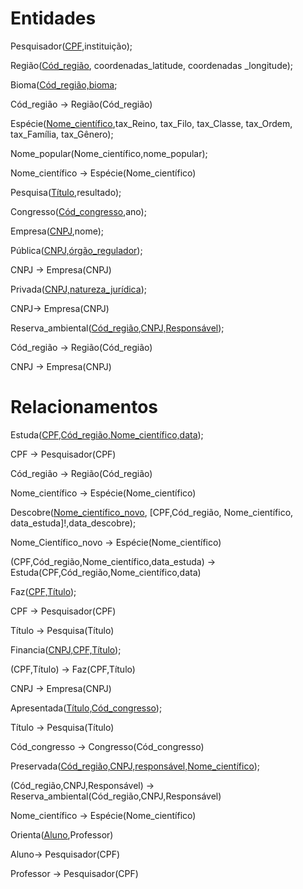 # Entidades

Pesquisador(<ins>CPF</ins>,instituição);

Região(<ins>Cód_região</ins>, coordenadas_latitude, coordenadas _longitude);

Bioma(<ins>Cód_região,bioma</ins>;

Cód_região -> Região(Cód_região)

Espécie(<ins>Nome_científico</ins>,tax_Reino, tax_Filo, tax_Classe, tax_Ordem, tax_Família, tax_Gênero);

Nome_popular(Nome_científico,nome_popular);

Nome_científico -> Espécie(Nome_científico)

Pesquisa(<ins>Título</ins>,resultado);

Congresso(<ins>Cód_congresso</ins>,ano);

Empresa(<ins>CNPJ</ins>,nome);

Pública(<ins>CNPJ,órgão_regulador</ins>);

CNPJ -> Empresa(CNPJ)

Privada(<ins>CNPJ,natureza_jurídica</ins>);

CNPJ-> Empresa(CNPJ)

Reserva_ambiental(<ins>Cód_região,CNPJ,Responsável</ins>);

Cód_região -> Região(Cód_região)

CNPJ -> Empresa(CNPJ)


# Relacionamentos


Estuda(<ins>CPF,Cód_região,Nome_científico,data</ins>);

CPF -> Pesquisador(CPF)

Cód_região -> Região(Cód_região)

Nome_científico -> Espécie(Nome_científico)

Descobre(<ins>Nome_científico_novo</ins>, [CPF,Cód_região, Nome_científico, data_estuda]!,data_descobre);

Nome_Científico_novo -> Espécie(Nome_científico)

(CPF,Cód_região,Nome_científico,data_estuda) -> Estuda(CPF,Cód_região,Nome_científico,data)

Faz(<ins>CPF,Título</ins>);

CPF -> Pesquisador(CPF)

Título -> Pesquisa(Título)

Financia(<ins>CNPJ,CPF,Título</ins>);

(CPF,Título) -> Faz(CPF,Título)

CNPJ -> Empresa(CNPJ)

Apresentada(<ins>Título,Cód_congresso</ins>);

Título -> Pesquisa(Título)

Cód_congresso -> Congresso(Cód_congresso)

Preservada(<ins>Cód_região,CNPJ,responsável,Nome_científico</ins>);

(Cód_região,CNPJ,Responsável) -> Reserva_ambiental(Cód_região,CNPJ,Responsável)

Nome_científico -> Espécie(Nome_científico)

Orienta(<u>Aluno</u>,Professor)

Aluno-> Pesquisador(CPF)

Professor -> Pesquisador(CPF)
